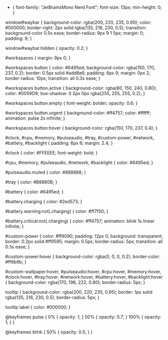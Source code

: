 * {
font-family: "JetBrainsMono Nerd Font";
font-size: 13px;
min-height: 0;
}

window#waybar {
    background-color: rgba(200, 220, 235, 0.90);
    color: #000000;
    border-right: 2px solid rgba(135, 216, 230, 0.5);
    transition: background-color 0.5s ease;
    border-radius: 9px 9 1 5px;
    margin: 0;
    padding: 9;
}

window#waybar.hidden {
    opacity: 0.2;
}

#workspaces {
margin: 9px 0;
}

#workspaces button {
color: #6495ed;
background-color: rgba(150, 170, 237, 0.2);
border: 0.5px solid #add8e6;
padding: 6px 9;
margin: 0px 2;
border-radius: 10px;
transition: all 0.3s ease;
}

#workspaces button.active {
background-color: rgba(80, 150, 240, 0.80);
color: #0059D9;
box-shadow: 0 2px 0px rgba(255, 255, 255, 0.2);
}

#workspaces button.empty {
font-weight: bolder;
opacity: 0.6;
}

#workspaces button.urgent {
background-color: #ff4757;
color: #ffffff;
animation: pulse 2s infinite;
}

#workspaces button:hover {
background-color: rgba(150, 170, 237, 0.4);
}

#clock, #cpu, #memory, #pulseaudio, #tray, #custom-power,
#network, #battery, #backlight {
padding: 6px 6;
margin: 2.4;
}

#clock {
color: #FFEEEE;
font-weight: bold;
}

#cpu, #memory, #pulseaudio, #network, #backlight {
color: #6495ed;
}

#pulseaudio.muted {
color: #888888;
}

#tray {
color: #B8860B;
}

#battery {
color: #6495ed;
}

#battery.charging {
color: #2ed573;
}

#battery.warning:not(.charging) {
color: #ff7f50;
}

#battery.critical:not(.charging) {
color: #ff4757;
animation: blink 1s linear infinite;
}

#custom-power {
color: #ff9090;
padding: 12px 0;
background: transparent;
border: 0.2px solid #ff9595;
margin: 0.5px;
border-radius: 5px;
transition: all 0.3s ease;
}

#custom-power:hover {
background-color: rgba(0, 0, 0, 0.2);
border-color: #ff6b6b;
}

#custom-wallpaper:hover,
#pulseaudio:hover,
#cpu:hover,
#memory:hover,
#clock:hover,
#tray:hover,
#network:hover,
#battery:hover,
#backlight:hover {
background-color: rgba(170, 196, 222, 0.80);
border-radius: 5px;
}

tooltip {
    background-color: rgba(200, 220, 235, 0.95);
    border: 1px solid rgba(135, 216, 230, 0.5);
    border-radius: 5px;
}

tooltip label {
    color: #000000;
}

@keyframes pulse {
    0% { opacity: 1; }
    50% { opacity: 0.7; }
    100% { opacity: 1; }
}

@keyframes blink {
    50% { opacity: 0.5; }
}
